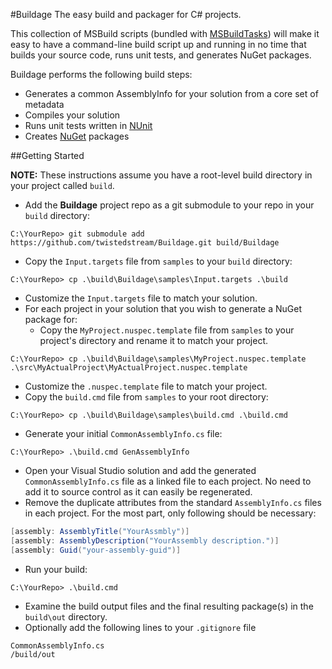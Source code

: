#Buildage
The easy build and packager for C# projects.

This collection of MSBuild scripts (bundled with [MSBuildTasks](https://github.com/loresoft/msbuildtasks)) will make it easy to have a command-line build script up and running in no time that builds your source code, runs unit tests, and generates NuGet packages.

Buildage performs the following build steps:
* Generates a common AssemblyInfo for your solution from a core set of metadata
* Compiles your solution
* Runs unit tests written in [NUnit](http://nunit.org)
* Creates [NuGet](http://nuget.org) packages

##Getting Started

**NOTE:** These instructions assume you have a root-level build directory in your project called `build`.

* Add the **Buildage** project repo as a git submodule to your repo in your `build` directory:

```    
C:\YourRepo> git submodule add https://github.com/twistedstream/Buildage.git build/Buildage
``` 

* Copy the `Input.targets` file from `samples` to your `build` directory:

```
C:\YourRepo> cp .\build\Buildage\samples\Input.targets .\build
```

* Customize the `Input.targets` file to match your solution.
* For each project in your solution that you wish to generate a NuGet package for:
  * Copy the `MyProject.nuspec.template` file from `samples` to your project's directory and rename it to match your project.

```
C:\YourRepo> cp .\build\Buildage\samples\MyProject.nuspec.template .\src\MyActualProject\MyActualProject.nuspec.template
```

  * Customize the `.nuspec.template` file to match your project.
* Copy the `build.cmd` file from `samples` to your root directory:

```
C:\YourRepo> cp .\build\Buildage\samples\build.cmd .\build.cmd
```

* Generate your initial `CommonAssemblyInfo.cs` file:

```
C:\YourRepo> .\build.cmd GenAssemblyInfo
```

* Open your Visual Studio solution and add the generated `CommonAssemblyInfo.cs` file as a linked file to each project.  No need to add it to source control as it can easily be regenerated.
* Remove the duplicate attributes from the standard `AssemblyInfo.cs` files in each project.  For the most part, only following should be necessary:

```cs
[assembly: AssemblyTitle("YourAssmbly")]
[assembly: AssemblyDescription("YourAssembly description.")]
[assembly: Guid("your-assembly-guid")]
```

* Run your build:

```
C:\YourRepo> .\build.cmd
```

* Examine the build output files and the final resulting package(s) in the `build\out` directory.
* Optionally add the following lines to your `.gitignore` file

```
CommonAssemblyInfo.cs
/build/out
```
